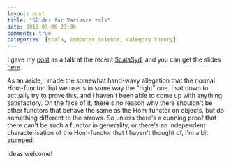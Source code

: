 ```yaml
---
layout: post
title: "Slides for Variance talk"
date: 2013-03-06 23:30
comments: true
categories: [scala, computer science, category theory]
---
```


I gave my [post](/blog/2012/12/29/covariance-and-contravariance-in-scala/) as a talk at the recent [ScalaSyd](http://www.meetup.com/scalasyd/), and you can get the slides [here](/downloads/pdf/covariance-talk.pdf).

<!--more-->
As an aside, I made the somewhat hand-wavy allegation that the normal Hom-functor that we use is in some way the "right" one. I sat down to actually try to prove this, and I haven't been able to come up with anything satisfactory. On the face of it, there's no reason why there shouldn't be other functors that behave the same as the Hom-functor on objects, but do something different to the arrows. So unless there's a cunning proof that there can't be such a functor in generality, or there's an independent characterisation of the Hom-functor that I haven't thought of, I'm a bit stumped.

Ideas welcome!
